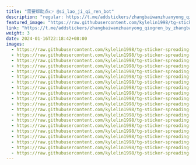 ```yaml
---
title: "需要帮助点👉 @si_lao_ji_qi_ren_bot"
description: "regular: https://t.me/addstickers/zhangbaiwanzhuanyong_qiogren_by_zhangbaiwande_biaoqingbao_bot"
featured_image: "https://raw.githubusercontent.com/kylelin1998/tg-sticker-spreading-worldwide-images/main/img/4e99e99a-38f2-441d-9913-48a81c4f85b1.jpg"
link: "https://t.me/addstickers/zhangbaiwanzhuanyong_qiogren_by_zhangbaiwande_biaoqingbao_bot"
weight: 3
date: 2024-01-16T22:18:42+08:00
images:
  - https://raw.githubusercontent.com/kylelin1998/tg-sticker-spreading-worldwide-images/main/img/4e99e99a-38f2-441d-9913-48a81c4f85b1.jpg
  - https://raw.githubusercontent.com/kylelin1998/tg-sticker-spreading-worldwide-images/main/img/1363c291-98c3-40a2-a6a9-799ea3e5e3ce.jpg
  - https://raw.githubusercontent.com/kylelin1998/tg-sticker-spreading-worldwide-images/main/img/4b2abf41-cee5-44cc-9f90-a9ec0b90e0da.jpg
  - https://raw.githubusercontent.com/kylelin1998/tg-sticker-spreading-worldwide-images/main/img/161d8969-a905-4224-bbee-1ca6420251b3.jpg
  - https://raw.githubusercontent.com/kylelin1998/tg-sticker-spreading-worldwide-images/main/img/8747f7f6-617f-40a1-a19d-f3695589c74e.jpg
  - https://raw.githubusercontent.com/kylelin1998/tg-sticker-spreading-worldwide-images/main/img/92cff512-c646-4bb5-b17d-064ab3028805.jpg
  - https://raw.githubusercontent.com/kylelin1998/tg-sticker-spreading-worldwide-images/main/img/b96960dc-42ab-46ef-99c4-3f032ad95bb4.jpg
  - https://raw.githubusercontent.com/kylelin1998/tg-sticker-spreading-worldwide-images/main/img/1a21270d-0e0b-4678-8934-58abad56593c.jpg
  - https://raw.githubusercontent.com/kylelin1998/tg-sticker-spreading-worldwide-images/main/img/b6417cab-e91c-4da9-b46c-a650df0a7664.jpg
  - https://raw.githubusercontent.com/kylelin1998/tg-sticker-spreading-worldwide-images/main/img/2894e5fe-b490-442c-8b08-2504341764e3.jpg
  - https://raw.githubusercontent.com/kylelin1998/tg-sticker-spreading-worldwide-images/main/img/72887a58-2cb5-4b07-8b48-9aa84ccc112e.jpg
  - https://raw.githubusercontent.com/kylelin1998/tg-sticker-spreading-worldwide-images/main/img/8280d8b5-fa41-4237-9302-38d48e7ab5b1.jpg
  - https://raw.githubusercontent.com/kylelin1998/tg-sticker-spreading-worldwide-images/main/img/b4e099ee-1436-4f2c-98a8-5f225bb6dfe8.jpg
  - https://raw.githubusercontent.com/kylelin1998/tg-sticker-spreading-worldwide-images/main/img/1c9e8092-2c83-4101-b22a-4430e667f77d.jpg
  - https://raw.githubusercontent.com/kylelin1998/tg-sticker-spreading-worldwide-images/main/img/13cdc059-af17-4a60-9510-662387e665e5.jpg
  - https://raw.githubusercontent.com/kylelin1998/tg-sticker-spreading-worldwide-images/main/img/a9c7507b-d7f5-45ad-926d-aa8c7d128926.jpg
  - https://raw.githubusercontent.com/kylelin1998/tg-sticker-spreading-worldwide-images/main/img/9f62cec2-4460-4ad3-ae02-2c5c30756b02.jpg
  - https://raw.githubusercontent.com/kylelin1998/tg-sticker-spreading-worldwide-images/main/img/e9602431-39fe-454b-aa55-fa84ed244013.jpg
  - https://raw.githubusercontent.com/kylelin1998/tg-sticker-spreading-worldwide-images/main/img/abd99c9d-d5dc-4a16-a6ca-0c1bdffeb51f.jpg
  - https://raw.githubusercontent.com/kylelin1998/tg-sticker-spreading-worldwide-images/main/img/bb6fbe48-07d1-4c23-94a1-53c6663a208c.jpg
---
```

